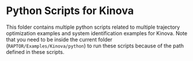 # Python Scripts for Kinova

This folder contains multiple python scripts related to multiple trajectory optimization examples and system identification examples for Kinova.
Note that you need to be inside the current folder (`RAPTOR/Examples/Kinova/python`) to run these scripts because of the path defined in these scripts.